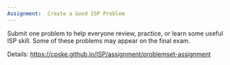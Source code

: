 ```yaml
---
Assignment:  Create a Good ISP Problem
---
```


Submit one problem to help everyone review, practice, or learn some useful ISP skill.
Some of these problems may appear on the final exam.

Details: 
https://cpske.github.io/ISP/assignment/problemset-assignment
